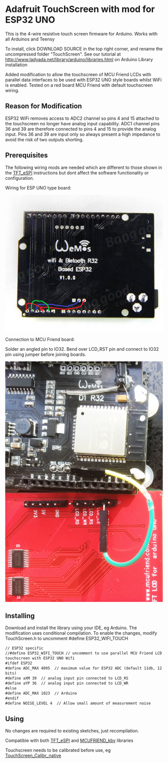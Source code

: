 # Adafruit TouchScreen with mod for ESP32 UNO

This is the 4-wire resistive touch screen firmware for Arduino. Works with all Arduinos and Teensy


To install, click DOWNLOAD SOURCE in the top right corner, and rename the uncompressed folder "TouchScreen". See our tutorial at http://www.ladyada.net/library/arduino/libraries.html on Arduino Library installation

Added modification to allow the touchscreen of MCU Friend LCDs with parallel data interfaces to be used with ESP32 UNO style boards whilst WiFi is enabled. Tested on a red board MCU Friend with default touchscreen wiring.


## Reason for Modification

ESP32 WiFi removes access to ADC2 channel so pins 4 and 15 attached to the touchscreen no longer have analog input capability. ADC1 channel pins 36 and 39 are therefore connected to pins 4 and 15 to provide the analog input. Pins 36 and 39 are input only so always present a high impedance to avoid the risk of two outputs shorting.

## Prerequisites

The following wiring mods are needed which are different to those shown in the [TFT_eSPI](https://github.com/Bodmer/TFT_eSPI)  instructions but dont affect the software functionality or configuration.

Wiring for ESP UNO type board:

![image1](extras/wiring.png)


Connection to MCU Friend board:

Solder an angled pin to IO32.
Bend over LCD_RST pin and connect to IO32 pin using jumper before joining boards.

![image2](extras/connection.jpg)


## Installing

Download and install the library using your IDE, eg Arduino. 
The modification uses conditional compilation. To enable the changes, modify TouchScreen.h to uncomment #define ESP32_WIFI_TOUCH

```
// ESP32 specific 
//#define ESP32_WIFI_TOUCH // uncomment to use parallel MCU Friend LCD touchscreen with ESP32 UNO Wifi
#ifdef ESP32 
#define ADC_MAX 4095  // maximum value for ESP32 ADC (default 11db, 12 bits)
#define aXM 39  // analog input pin connected to LCD_RS 
#define aYP 36  // analog input pin connected to LCD_WR
#else
#define ADC_MAX 1023  // Arduino
#endif 
#define NOISE_LEVEL 4  // Allow small amount of measurement noise
```


## Using

No changes are required to existing sketches, just recompilation.

Compatible with both [TFT_eSPI](https://github.com/Bodmer/TFT_eSPI) and [MCUFRIEND_kbv](https://github.com/prenticedavid/MCUFRIEND_kbv/) libraries

Touchscreen needs to be calibrated before use, eg  [TouchScreen_Calibr_native](https://github.com/prenticedavid/MCUFRIEND_kbv/tree/master/examples/TouchScreen_Calibr_native)
